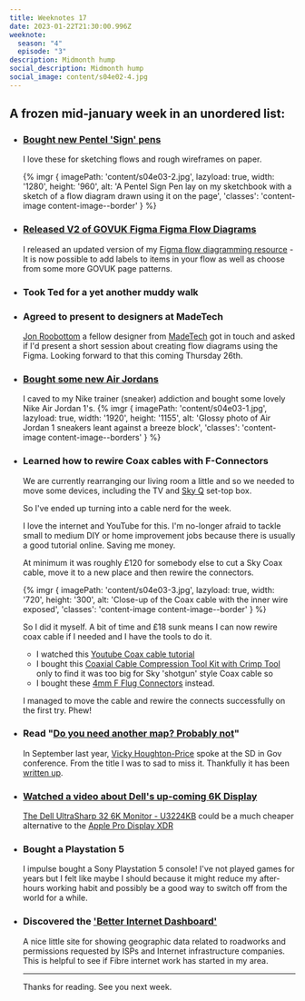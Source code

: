 ```yaml
---
title: Weeknotes 17
date: 2023-01-22T21:30:00.996Z
weeknote:
  season: "4"
  episode: "3"
description: Midmonth hump
social_description: Midmonth hump
social_image: content/s04e02-4.jpg
---
```


## A frozen mid-january week in an unordered list:

- ### [Bought new Pentel 'Sign' pens](https://www.pentel.co.uk/product/pentel-fibre-tipped-pen-s520/)
  I love these for sketching flows and rough wireframes on paper.

  {% imgr { imagePath: 'content/s04e03-2.jpg', lazyload: true, width: '1280', height: '960', alt: 'A Pentel Sign Pen lay on my sketchbook with a sketch of a flow diagram drawn using it on the page', 'classes': 'content-image content-image--border' } %}

- ### [Released V2 of GOVUK Figma Figma Flow Diagrams](/posts/govuk-flow-diagrams-figma/)
  I released an updated version of my [Figma flow diagramming resource](/posts/govuk-flow-diagrams-figma/) - It is now possible to add labels to items in your flow as well as choose from some more GOVUK page patterns.

- ### Took Ted for a yet another muddy walk

- ### Agreed to present to designers at MadeTech
  [Jon Roobottom](https://roobottom.com/) a fellow designer from [MadeTech](https://madetech.com) got in touch and asked if I'd present a short session about creating flow diagrams using the Figma. Looking forward to that this coming Thursday 26th.

- ### [Bought some new Air Jordans](https://www.nike.com/gb/t/air-jordan-1-mid-shoes-00qK2m/554724-130)
  I caved to my Nike trainer (sneaker) addiction and bought some lovely Nike Air Jordan 1's.
  {% imgr { imagePath: 'content/s04e03-1.jpg', lazyload: true, width: '1920', height: '1155', alt: 'Glossy photo of Air Jordan 1 sneakers leant against a breeze block', 'classes': 'content-image content-image--borders' } %}

- ### Learned how to rewire Coax cables with F-Connectors
  We are currently rearranging our living room a little and so we needed to move some devices, including the TV and [Sky Q](https://www.sky.com/tv/sky-q) set-top box.

  So I've ended up turning into a cable nerd for the week.

  I love the internet and YouTube for this. I'm no-longer afraid to tackle small to medium DIY or home improvement jobs because there is usually a good tutorial online. Saving me money.

  At minimum it was roughly £120 for somebody else to cut a Sky Coax cable, move it to a new place and then rewire the connectors.

  {% imgr { imagePath: 'content/s04e03-3.jpg', lazyload: true, width: '720', height: '300', alt: 'Close-up of the Coax cable with the inner wire exposed', 'classes': 'content-image content-image--border' } %}

  So I did it myself. A bit of time and £18 sunk means I can now rewire coax cable if I needed and I have the tools to do it.

  - I watched this [Youtube Coax cable tutorial](https://www.youtube.com/watch?v=OuQRu-FHiTM)
  - I bought this [Coaxial Cable Compression Tool Kit with Crimp Tool](https://www.amazon.co.uk/dp/B078T62R3Y) only to find it was too big for Sky 'shotgun' style Coax cable so
  - I bought these [4mm F Flug Connectors](https://www.amazon.co.uk/Satellites-Screw-Connectors-Satellite-Cable-Twin-F-Connector-x-10pcs/dp/B077DTBJWT/ref=psdc_1338420031_t2_B077F78589) instead.

  I managed to move the cable and rewire the connects successfully on the first try. Phew!

- ### Read "[Do you need another map? Probably not](https://bootcamp.uxdesign.cc/do-you-need-another-map-probably-not-2f8a8a7a9773)"
  In September last year, [Vicky Houghton-Price](https://medium.com/@vhoughtonp) spoke at the SD in Gov conference. From the title I was to sad to miss it. Thankfully it has been [written up](https://bootcamp.uxdesign.cc/do-you-need-another-map-probably-not-2f8a8a7a9773).

- ### [Watched a video about Dell's up-coming 6K Display](https://www.youtube.com/watch?v=PtbL4CNTdfM)
  [The Dell UltraSharp 32 6K Monitor - U3224KB](https://www.dell.com/en-us/blog/dell-technologies-introduces-more-world-s-first-s-collaboration-tools/) could be a much cheaper alternative to the [Apple Pro Display XDR](https://www.apple.com/uk/pro-display-xdr/)

- ### Bought a Playstation 5
  I impulse bought a Sony Playstation 5 console! I've not played games for years but I felt like maybe I should because it might reduce my after-hours working habit and possibly be a good way to switch off from the world for a while.

- ### Discovered the ['Better Internet Dashboard'](https://bidb.uk/)
  A nice little site for showing geographic data related to roadworks and permissions requested by ISPs and Internet infrastructure companies. This is helpful to see if Fibre internet work has started in my area.

  ---

  Thanks for reading. See you next week.
